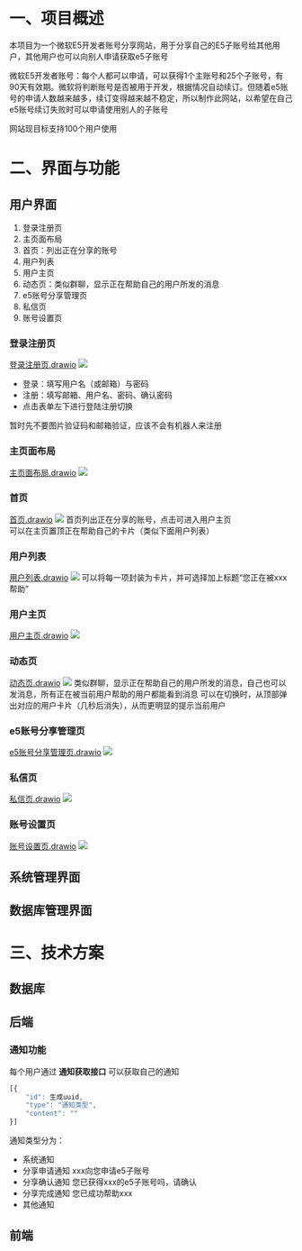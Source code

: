 # 一、项目概述
本项目为一个微软E5开发者账号分享网站，用于分享自己的E5子账号给其他用户，其他用户也可以向别人申请获取e5子账号

微软E5开发者账号：每个人都可以申请，可以获得1个主账号和25个子账号，有90天有效期。微软将判断账号是否被用于开发，根据情况自动续订。但随着e5账号的申请人数越来越多，续订变得越来越不稳定，所以制作此网站，以希望在自己e5账号续订失败时可以申请使用别人的子账号

网站现目标支持100个用户使用


# 二、界面与功能
## 用户界面
1. 登录注册页
2. 主页面布局
3. 首页：列出正在分享的账号
4. 用户列表
5. 用户主页
6. 动态页：类似群聊，显示正在帮助自己的用户所发的消息
7. e5账号分享管理页
8. 私信页
9. 账号设置页

### 登录注册页
[登录注册页.drawio](页面设计/登录注册页.drawio)
![](页面设计/登录注册页.jpg)
- 登录：填写用户名（或邮箱）与密码
- 注册：填写邮箱、用户名、密码、确认密码
- 点击表单左下进行登陆注册切换

暂时先不要图片验证码和邮箱验证，应该不会有机器人来注册  


### 主页面布局
[主页面布局.drawio](页面设计/主页面布局.drawio)
![](页面设计/主页面布局.jpg)


### 首页
[首页.drawio](页面设计/首页.drawio)
![](页面设计/首页.jpg)
首页列出正在分享的账号，点击可进入用户主页  
可以在主页置顶正在帮助自己的卡片（类似下面用户列表）  


### 用户列表
[用户列表.drawio](页面设计/用户列表.drawio)
![](页面设计/用户列表.jpg)
可以将每一项封装为卡片，并可选择加上标题“您正在被xxx帮助”  


### 用户主页
[用户主页.drawio](页面设计/用户主页.drawio)
![](页面设计/用户主页.jpg)


### 动态页
[动态页.drawio](页面设计/动态页.drawio)
![](页面设计/动态页.jpg)
类似群聊，显示正在帮助自己的用户所发的消息，自己也可以发消息，所有正在被当前用户帮助的用户都能看到消息
可以在切换时，从顶部弹出对应的用户卡片（几秒后消失），从而更明显的提示当前用户


### e5账号分享管理页
[e5账号分享管理页.drawio](页面设计/e5账号分享管理页.drawio)
![](页面设计/e5账号分享管理页.jpg)


### 私信页
[私信页.drawio](页面设计/私信页.drawio)
![](页面设计/私信页.jpg)

### 账号设置页
[账号设置页.drawio](页面设计/账号设置页.drawio)
![](页面设计/账号设置页.jpg)

## 系统管理界面


## 数据库管理界面



# 三、技术方案
## 数据库


## 后端
### 通知功能
每个用户通过 **通知获取接口** 可以获取自己的通知
```js
[{
	"id": 生成uuid,
	"type": "通知类型",
	"content": ""
}]
```

通知类型分为：
- 系统通知
- 分享申请通知
    xxx向您申请e5子账号
- 分享确认通知
    您已获得xxx的e5子账号吗，请确认
- 分享完成通知
    您已成功帮助xxx
- 其他通知




## 前端

